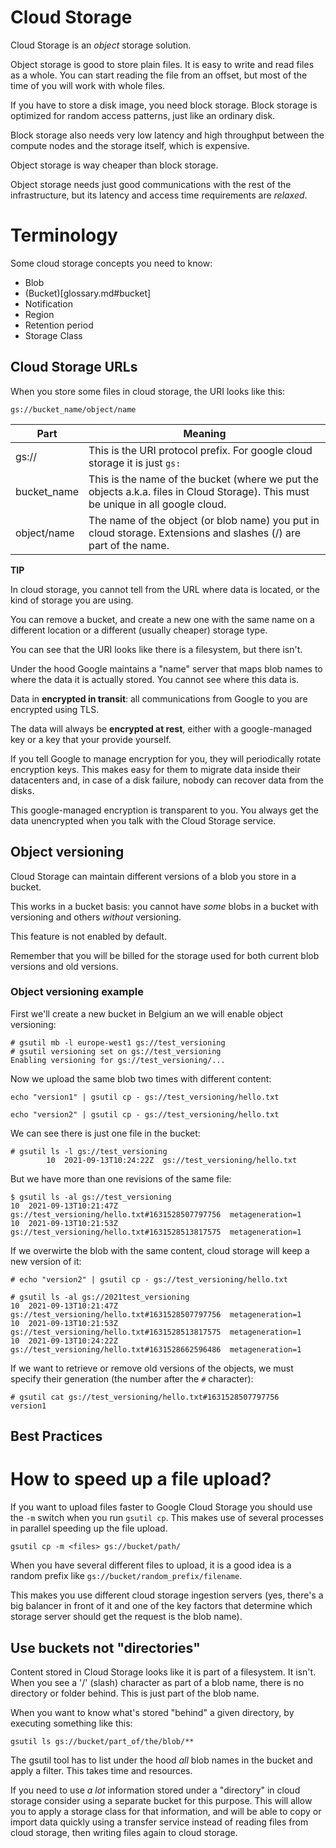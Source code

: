 # Cloud Storage

Cloud Storage is an *object* storage solution.

Object storage is good to store plain files.
It is easy to write and read files as a whole. You can start reading the file from an offset, but most of the time of you will work with whole files.

If you have to store a disk image, you need block storage. Block storage is optimized for random access patterns, just like an ordinary disk.

Block storage also needs very low latency and high throughput between the compute nodes and the storage itself, which is expensive.

Object storage is way cheaper than block storage. 

Object storage needs just good communications with the rest of the infrastructure, but its latency and access time requirements are _relaxed_.

# Terminology

Some cloud storage concepts you need to know:

- Blob
- (Bucket)[glossary.md#bucket]
- Notification
- Region
- Retention period
- Storage Class


## Cloud Storage URLs

When you store some files in cloud storage, the URI looks like this:

```
gs://bucket_name/object/name
```

| Part | Meaning |
|------|---------|
| gs:// | This is the URI protocol prefix. For google cloud storage it is just `gs:` |
| bucket_name | This is the name of the bucket (where we put the objects a.k.a. files in Cloud Storage). This must be unique in all google cloud. |
| object/name | The name of the object (or blob name) you put in cloud storage. Extensions and slashes (/) are part of the name. |

**TIP**

   In cloud storage, you cannot tell from the URL  where data is located, or the kind of storage you are using.

   You can remove a bucket, and create a new one with the same name on a different location or a different (usually cheaper) storage type. 

You can see that the URI looks like there is a filesystem, but there isn't.

Under the hood Google maintains a "name" server that maps blob names to where the data it is actually stored. You cannot see where this data is.

Data in **encrypted in transit**: all communications from Google to you are encrypted using TLS.

The data will always be **encrypted at rest**, either with a google-managed key or a key that your provide yourself. 

If you tell Google to manage encryption for you, they will periodically rotate encryption keys. This makes easy for them to migrate data inside their datacenters and, in case of a disk failure, nobody can recover data from the disks.

This google-managed encryption is transparent to you. You always get the data unencrypted when you talk with the Cloud Storage service.

## Object versioning

Cloud Storage can maintain different versions of a blob you store in a bucket.

This works in a bucket basis: you cannot have *some* blobs in a bucket with versioning and others *without* versioning.

This feature is not enabled by default.

Remember that you will be billed for the storage used for both current blob versions and old versions.

### Object versioning example

First we'll create a new bucket in Belgium an we will enable object versioning:

```
# gsutil mb -l europe-west1 gs://test_versioning
# gsutil versioning set on gs://test_versioning
Enabling versioning for gs://test_versioning/...
```

Now we upload the same blob two times with different content:
```
echo "version1" | gsutil cp - gs://test_versioning/hello.txt

echo "version2" | gsutil cp - gs://test_versioning/hello.txt
```

We can see there is just one file in the bucket:
```
# gsutil ls -l gs://test_versioning
        10  2021-09-13T10:24:22Z  gs://test_versioning/hello.txt
```

But we have more than one revisions of the same file:
```
$ gsutil ls -al gs://test_versioning
10  2021-09-13T10:21:47Z  gs://test_versioning/hello.txt#1631528507797756  metageneration=1
10  2021-09-13T10:21:53Z  gs://test_versioning/hello.txt#1631528513817575  metageneration=1
```

If we overwirte the blob with the same content, cloud storage will keep a new version of it:

```
# echo "version2" | gsutil cp - gs://test_versioning/hello.txt

# gsutil ls -al gs://2021test_versioning
10  2021-09-13T10:21:47Z  gs://test_versioning/hello.txt#1631528507797756  metageneration=1
10  2021-09-13T10:21:53Z  gs://test_versioning/hello.txt#1631528513817575  metageneration=1
10  2021-09-13T10:24:22Z  gs://test_versioning/hello.txt#1631528662596486  metageneration=1
```

If we want to retrieve or remove old versions of the objects, we must specify their generation (the number after the `#` character):


```
# gsutil cat gs://test_versioning/hello.txt#1631528507797756
version1
```

## Best Practices
# How to speed up a file upload?

If you want to upload files faster to Google Cloud Storage you should use the `-m` switch when you run `gsutil cp`. This makes use of several processes in parallel speeding up the file upload.

```
gsutil cp -m <files> gs://bucket/path/
```

When you have several different files to upload, it is a good idea is a random prefix like `gs://bucket/random_prefix/filename`.

This makes you use different cloud storage ingestion servers (yes, there's a big balancer in front of it and one of the key factors that determine which storage server should get the request is the blob name).

## Use buckets not "directories"

Content stored in Cloud Storage looks like it is part of a filesystem. It isn't.
When you see a '/' (slash) character as part of a blob name, there is no directory or folder behind.
This is just part of the blob name.

When you want to know what's stored "behind" a given directory, by executing something like this:

```
gsutil ls gs://bucket/part_of/the/blob/**
```

The gsutil tool has to list under the hood *all* blob names in the bucket and apply a filter.
This takes time and resources.

If you need to use _a lot_ information stored under a "directory" in cloud storage consider using a separate bucket for this purpose.
This will allow you to apply a storage class for that information, and will be able to copy or import data quickly using a transfer service instead of reading files from cloud storage, then writing files again to cloud storage.
